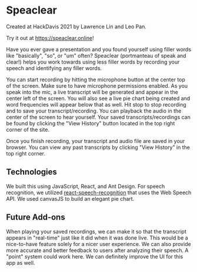 # Speaclear

Created at HackDavis 2021 by Lawrence Lin and Leo Pan.

Try it out at https://speaclear.online!

Have you ever gave a presentation and you found yourself using filler words like "basically", "so", or "um" often? Speaclear (portmanteau of speak and clear!) helps you work towards using less filler words by recording your speech and identifying any filler words.

You can start recording by hitting the microphone button at the center top of the screen. Make sure to have microphone permissions enabled. As you speak into the mic, a live transcript will be generated and appear in the center left of the screen. You will also see a live pie chart being created and word frequencies will appear below that as well. Hit stop to stop recording and to save your transcript/recording. You can playback the audio in the center of the screen to hear yourself. Your saved transcripts/recordings can be found by clicking the "View History" button located in the top right corner of the site.

Once you finish recording, your transcript and audio file are saved in your browser. You can view any past transcripts by clicking "View History" in the top right corner.

## Technologies
We built this using JavaScript, React, and Ant Design. For speech recognition, we utilized [react-speech-recognition](https://www.npmjs.com/package/react-speech-recognition) that uses the Web Speech API. We used canvasJS to build an elegant pie chart.


## Future Add-ons
When playing your saved recordings, we can make it so that the transcript appears in "real-time" just like it did when it was done live. This would be a nice-to-have feature solely for a nicer user experience. We can also provide more accurate and better feedback to users after analyzing their speech. A "point" system could work here. We can definitely improve the UI for this app as well.

